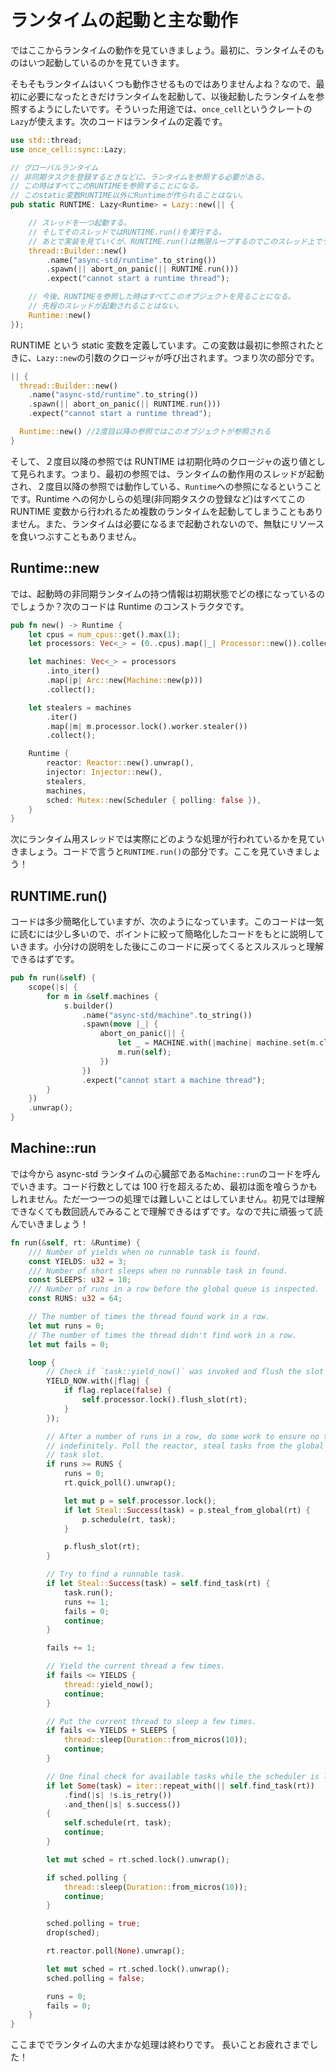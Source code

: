 # ランタイムの起動と主な動作

ではここからランタイムの動作を見ていきましょう。最初に、ランタイムそのものはいつ起動しているのかを見ていきます。

そもそもランタイムはいくつも動作させるものではありませんよね？なので、最初に必要になったときだけランタイムを起動して、以後起動したランタイムを参照するようにしたいです。そういった用途では、`once_cell`というクレートの`Lazy`が使えます。次のコードはランタイムの定義です。

```rust
use std::thread;
use once_cell::sync::Lazy;

// グローバルランタイム
// 非同期タスクを登録するときなどに、ランタイムを参照する必要がある。
// この時はすべてこのRUNTIMEを参照することになる。
// このstatic変数RUNTIME以外にRuntimeが作られることはない。
pub static RUNTIME: Lazy<Runtime> = Lazy::new(|| {

    // スレッドを一つ起動する。
    // そしてそのスレッドではRUNTIME.run()を実行する。
    // あとで実装を見ていくが、RUNTIME.run()は無限ループするのでこのスレッド上でランタイムは常に動作し続けることになる。
    thread::Builder::new()
        .name("async-std/runtime".to_string())
        .spawn(|| abort_on_panic(|| RUNTIME.run()))
        .expect("cannot start a runtime thread");

    // 今後、RUNTIMEを参照した時はすべてこのオブジェクトを見ることになる。
    // 先程のスレッドが起動されることはない。
    Runtime::new()
});
```

RUNTIME という static 変数を定義しています。この変数は最初に参照されたときに、`Lazy::new`の引数のクロージャが呼び出されます。つまり次の部分です。

```rust
|| {
  thread::Builder::new()
    .name("async-std/runtime".to_string())
    .spawn(|| abort_on_panic(|| RUNTIME.run()))
    .expect("cannot start a runtime thread");

  Runtime::new() //2度目以降の参照ではこのオブジェクトが参照される
}
```

そして、２度目以降の参照では RUNTIME は初期化時のクロージャの返り値として見られます。つまり、最初の参照では、ランタイムの動作用のスレッドが起動され、２度目以降の参照では動作している、`Runtime`への参照になるということです。Runtime への何かしらの処理(非同期タスクの登録など)はすべてこの RUNTIME 変数から行われるため複数のランタイムを起動してしまうこともありません。また、ランタイムは必要になるまで起動されないので、無駄にリソースを食いつぶすこともありません。

## Runtime::new

では、起動時の非同期ランタイムの持つ情報は初期状態でどの様になっているのでしょうか？次のコードは Runtime のコンストラクタです。

```rust
pub fn new() -> Runtime {
    let cpus = num_cpus::get().max(1);
    let processors: Vec<_> = (0..cpus).map(|_| Processor::new()).collect();

    let machines: Vec<_> = processors
        .into_iter()
        .map(|p| Arc::new(Machine::new(p)))
        .collect();

    let stealers = machines
        .iter()
        .map(|m| m.processor.lock().worker.stealer())
        .collect();

    Runtime {
        reactor: Reactor::new().unwrap(),
        injector: Injector::new(),
        stealers,
        machines,
        sched: Mutex::new(Scheduler { polling: false }),
    }
}
```

次にランタイム用スレッドでは実際にどのような処理が行われているかを見ていきましょう。コードで言うと`RUNTIME.run()`の部分です。ここを見ていきましょう！

## RUNTIME.run()

コードは多少簡略化していますが、次のようになっています。このコードは一気に読むには少し多いので、ポイントに絞って簡略化したコードをもとに説明していきます。小分けの説明をした後にこのコードに戻ってくるとスルスルっと理解できるはずです。

```rust
pub fn run(&self) {
    scope(|s| {
        for m in &self.machines {
            s.builder()
                .name("async-std/machine".to_string())
                .spawn(move |_| {
                    abort_on_panic(|| {
                        let _ = MACHINE.with(|machine| machine.set(m.clone()));
                        m.run(self);
                    })
                })
                .expect("cannot start a machine thread");
        }
    })
    .unwrap();
}
```

## Machine::run

では今から async-std ランタイムの心臓部である`Machine::run`のコードを呼んでいきます。コード行数としては 100 行を超えるため、最初は面を喰らうかもしれません。ただ一つ一つの処理では難しいことはしていません。初見では理解できなくても数回読んでみることで理解できるはずです。なので共に頑張って読んでいきましょう！

```rust
fn run(&self, rt: &Runtime) {
    /// Number of yields when no runnable task is found.
    const YIELDS: u32 = 3;
    /// Number of short sleeps when no runnable task in found.
    const SLEEPS: u32 = 10;
    /// Number of runs in a row before the global queue is inspected.
    const RUNS: u32 = 64;

    // The number of times the thread found work in a row.
    let mut runs = 0;
    // The number of times the thread didn't find work in a row.
    let mut fails = 0;

    loop {
        // Check if `task::yield_now()` was invoked and flush the slot if so.
        YIELD_NOW.with(|flag| {
            if flag.replace(false) {
                self.processor.lock().flush_slot(rt);
            }
        });

        // After a number of runs in a row, do some work to ensure no task is left behind
        // indefinitely. Poll the reactor, steal tasks from the global queue, and flush the
        // task slot.
        if runs >= RUNS {
            runs = 0;
            rt.quick_poll().unwrap();

            let mut p = self.processor.lock();
            if let Steal::Success(task) = p.steal_from_global(rt) {
                p.schedule(rt, task);
            }

            p.flush_slot(rt);
        }

        // Try to find a runnable task.
        if let Steal::Success(task) = self.find_task(rt) {
            task.run();
            runs += 1;
            fails = 0;
            continue;
        }

        fails += 1;

        // Yield the current thread a few times.
        if fails <= YIELDS {
            thread::yield_now();
            continue;
        }

        // Put the current thread to sleep a few times.
        if fails <= YIELDS + SLEEPS {
            thread::sleep(Duration::from_micros(10));
            continue;
        }

        // One final check for available tasks while the scheduler is locked.
        if let Some(task) = iter::repeat_with(|| self.find_task(rt))
            .find(|s| !s.is_retry())
            .and_then(|s| s.success())
        {
            self.schedule(rt, task);
            continue;
        }

        let mut sched = rt.sched.lock().unwrap();

        if sched.polling {
            thread::sleep(Duration::from_micros(10));
            continue;
        }

        sched.polling = true;
        drop(sched);

        rt.reactor.poll(None).unwrap();

        let mut sched = rt.sched.lock().unwrap();
        sched.polling = false;

        runs = 0;
        fails = 0;
    }
}
```

ここまででランタイムの大まかな処理は終わりです。
長いことお疲れさまでした！
